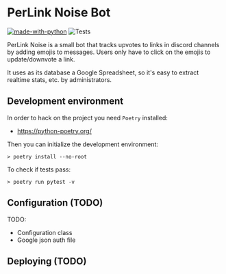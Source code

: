 <!--
 Copyright (c) 2021 kraptor
 
 This software is released under the MIT License.
 https://opensource.org/licenses/MIT
-->

# PerLink Noise Bot

[![made-with-python](https://img.shields.io/badge/Made%20with-Python-ffc200.svg)](https://www.python.org/)
![Tests](https://github.com/kraptor/perlink/workflows/tests/badge.svg)

PerLink Noise is a small bot that tracks upvotes to links in discord channels by adding emojis to messages. Users only have to click on the emojis to update/downvote a link.

It uses as its database a Google Spreadsheet, so it's easy to extract realtime stats, etc. by administrators.

## Development environment

In order to hack on the project you need `Poetry` installed:

* https://python-poetry.org/

Then you can initialize the development environment:

    > poetry install --no-root


To check if tests pass:

    > poetry run pytest -v


## Configuration (TODO)

TODO:
* Configuration class
* Google json auth file

## Deploying (TODO)
